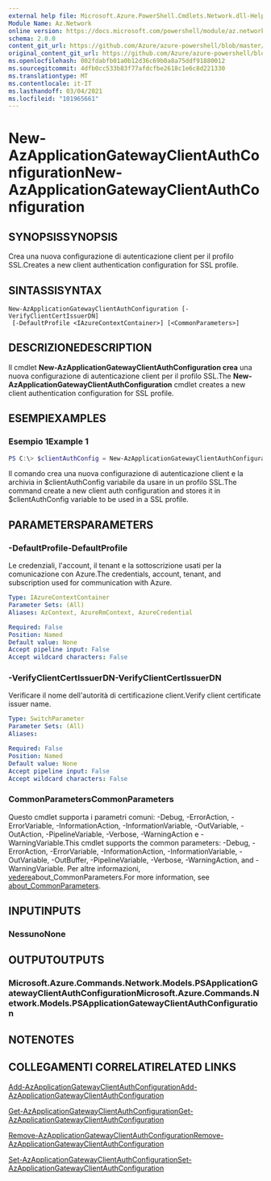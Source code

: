 ```yaml
---
external help file: Microsoft.Azure.PowerShell.Cmdlets.Network.dll-Help.xml
Module Name: Az.Network
online version: https://docs.microsoft.com/powershell/module/az.network/new-azapplicationgatewayclientauthconfiguration
schema: 2.0.0
content_git_url: https://github.com/Azure/azure-powershell/blob/master/src/Network/Network/help/New-AzApplicationGatewayClientAuthConfiguration.md
original_content_git_url: https://github.com/Azure/azure-powershell/blob/master/src/Network/Network/help/New-AzApplicationGatewayClientAuthConfiguration.md
ms.openlocfilehash: 002fdabfb01a0b12d36c69b0a8a75ddf91880012
ms.sourcegitcommit: 4dfb0cc533b83f77afdcfbe2618c1e6c8d221330
ms.translationtype: MT
ms.contentlocale: it-IT
ms.lasthandoff: 03/04/2021
ms.locfileid: "101965661"
---
```

# <span data-ttu-id="3d1b0-101">New-AzApplicationGatewayClientAuthConfiguration</span><span class="sxs-lookup"><span data-stu-id="3d1b0-101">New-AzApplicationGatewayClientAuthConfiguration</span></span>

## <span data-ttu-id="3d1b0-102">SYNOPSIS</span><span class="sxs-lookup"><span data-stu-id="3d1b0-102">SYNOPSIS</span></span>
<span data-ttu-id="3d1b0-103">Crea una nuova configurazione di autenticazione client per il profilo SSL.</span><span class="sxs-lookup"><span data-stu-id="3d1b0-103">Creates a new client authentication configuration for SSL profile.</span></span>

## <span data-ttu-id="3d1b0-104">SINTASSI</span><span class="sxs-lookup"><span data-stu-id="3d1b0-104">SYNTAX</span></span>

```
New-AzApplicationGatewayClientAuthConfiguration [-VerifyClientCertIssuerDN]
 [-DefaultProfile <IAzureContextContainer>] [<CommonParameters>]
```

## <span data-ttu-id="3d1b0-105">DESCRIZIONE</span><span class="sxs-lookup"><span data-stu-id="3d1b0-105">DESCRIPTION</span></span>
<span data-ttu-id="3d1b0-106">Il cmdlet **New-AzApplicationGatewayClientAuthConfiguration crea** una nuova configurazione di autenticazione client per il profilo SSL.</span><span class="sxs-lookup"><span data-stu-id="3d1b0-106">The **New-AzApplicationGatewayClientAuthConfiguration** cmdlet creates a new client authentication configuration for SSL profile.</span></span>

## <span data-ttu-id="3d1b0-107">ESEMPI</span><span class="sxs-lookup"><span data-stu-id="3d1b0-107">EXAMPLES</span></span>

### <span data-ttu-id="3d1b0-108">Esempio 1</span><span class="sxs-lookup"><span data-stu-id="3d1b0-108">Example 1</span></span>
```powershell
PS C:\> $clientAuthConfig = New-AzApplicationGatewayClientAuthConfiguration -VerifyClientCertIssuerDN
```

<span data-ttu-id="3d1b0-109">Il comando crea una nuova configurazione di autenticazione client e la archivia in $clientAuthConfig variabile da usare in un profilo SSL.</span><span class="sxs-lookup"><span data-stu-id="3d1b0-109">The command create a new client auth configuration and stores it in $clientAuthConfig variable to be used in a SSL profile.</span></span> 

## <span data-ttu-id="3d1b0-110">PARAMETERS</span><span class="sxs-lookup"><span data-stu-id="3d1b0-110">PARAMETERS</span></span>

### <span data-ttu-id="3d1b0-111">-DefaultProfile</span><span class="sxs-lookup"><span data-stu-id="3d1b0-111">-DefaultProfile</span></span>
<span data-ttu-id="3d1b0-112">Le credenziali, l'account, il tenant e la sottoscrizione usati per la comunicazione con Azure.</span><span class="sxs-lookup"><span data-stu-id="3d1b0-112">The credentials, account, tenant, and subscription used for communication with Azure.</span></span>

```yaml
Type: IAzureContextContainer
Parameter Sets: (All)
Aliases: AzContext, AzureRmContext, AzureCredential

Required: False
Position: Named
Default value: None
Accept pipeline input: False
Accept wildcard characters: False
```

### <span data-ttu-id="3d1b0-113">-VerifyClientCertIssuerDN</span><span class="sxs-lookup"><span data-stu-id="3d1b0-113">-VerifyClientCertIssuerDN</span></span>
<span data-ttu-id="3d1b0-114">Verificare il nome dell'autorità di certificazione client.</span><span class="sxs-lookup"><span data-stu-id="3d1b0-114">Verify client certificate issuer name.</span></span>

```yaml
Type: SwitchParameter
Parameter Sets: (All)
Aliases:

Required: False
Position: Named
Default value: None
Accept pipeline input: False
Accept wildcard characters: False
```

### <span data-ttu-id="3d1b0-115">CommonParameters</span><span class="sxs-lookup"><span data-stu-id="3d1b0-115">CommonParameters</span></span>
<span data-ttu-id="3d1b0-116">Questo cmdlet supporta i parametri comuni: -Debug, -ErrorAction, -ErrorVariable, -InformationAction, -InformationVariable, -OutVariable, -OutAction, -PipelineVariable, -Verbose, -WarningAction e -WarningVariable.</span><span class="sxs-lookup"><span data-stu-id="3d1b0-116">This cmdlet supports the common parameters: -Debug, -ErrorAction, -ErrorVariable, -InformationAction, -InformationVariable, -OutVariable, -OutBuffer, -PipelineVariable, -Verbose, -WarningAction, and -WarningVariable.</span></span> <span data-ttu-id="3d1b0-117">Per altre informazioni, [vedere](http://go.microsoft.com/fwlink/?LinkID=113216)about_CommonParameters.</span><span class="sxs-lookup"><span data-stu-id="3d1b0-117">For more information, see [about_CommonParameters](http://go.microsoft.com/fwlink/?LinkID=113216).</span></span>

## <span data-ttu-id="3d1b0-118">INPUT</span><span class="sxs-lookup"><span data-stu-id="3d1b0-118">INPUTS</span></span>

### <span data-ttu-id="3d1b0-119">Nessuno</span><span class="sxs-lookup"><span data-stu-id="3d1b0-119">None</span></span>

## <span data-ttu-id="3d1b0-120">OUTPUT</span><span class="sxs-lookup"><span data-stu-id="3d1b0-120">OUTPUTS</span></span>

### <span data-ttu-id="3d1b0-121">Microsoft.Azure.Commands.Network.Models.PSApplicationGatewayClientAuthConfiguration</span><span class="sxs-lookup"><span data-stu-id="3d1b0-121">Microsoft.Azure.Commands.Network.Models.PSApplicationGatewayClientAuthConfiguration</span></span>

## <span data-ttu-id="3d1b0-122">NOTE</span><span class="sxs-lookup"><span data-stu-id="3d1b0-122">NOTES</span></span>

## <span data-ttu-id="3d1b0-123">COLLEGAMENTI CORRELATI</span><span class="sxs-lookup"><span data-stu-id="3d1b0-123">RELATED LINKS</span></span>

[<span data-ttu-id="3d1b0-124">Add-AzApplicationGatewayClientAuthConfiguration</span><span class="sxs-lookup"><span data-stu-id="3d1b0-124">Add-AzApplicationGatewayClientAuthConfiguration</span></span>](./Add-AzApplicationGatewayClientAuthConfiguration.md)

[<span data-ttu-id="3d1b0-125">Get-AzApplicationGatewayClientAuthConfiguration</span><span class="sxs-lookup"><span data-stu-id="3d1b0-125">Get-AzApplicationGatewayClientAuthConfiguration</span></span>](./Get-AzApplicationGatewayClientAuthConfiguration.md)

[<span data-ttu-id="3d1b0-126">Remove-AzApplicationGatewayClientAuthConfiguration</span><span class="sxs-lookup"><span data-stu-id="3d1b0-126">Remove-AzApplicationGatewayClientAuthConfiguration</span></span>](./Remove-AzApplicationGatewayClientAuthConfiguration.md)

[<span data-ttu-id="3d1b0-127">Set-AzApplicationGatewayClientAuthConfiguration</span><span class="sxs-lookup"><span data-stu-id="3d1b0-127">Set-AzApplicationGatewayClientAuthConfiguration</span></span>](./Set-AzApplicationGatewayClientAuthConfiguration.md)